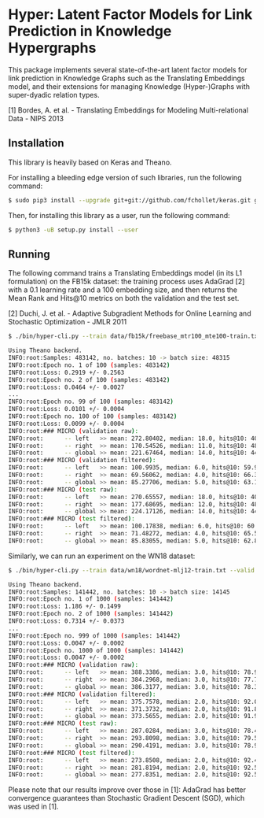 # Hyper: Latent Factor Models for Link Prediction in Knowledge Hypergraphs

This package implements several state-of-the-art latent factor models for link prediction in Knowledge Graphs such as the Translating Embeddings model, and their extensions for managing Knowledge (Hyper-)Graphs with super-dyadic relation types.

[1] Bordes, A. et al. - Translating Embeddings for Modeling Multi-relational Data - NIPS 2013

## Installation

This library is heavily based on Keras and Theano.

For installing a bleeding edge version of such libraries, run the following command:

```bash
$ sudo pip3 install --upgrade git+git://github.com/fchollet/keras.git git+git://github.com/Theano/Theano.git
```

Then, for installing this library as a user, run the following command:

```bash
$ python3 -uB setup.py install --user
```

## Running

The following command trains a Translating Embeddings model (in its L1 formulation) on the FB15k dataset: the training process uses AdaGrad [2] with a 0.1 learning rate and a 100 embedding size, and then returns the Mean Rank and Hits@10 metrics on both the validation and the test set.

[2] Duchi, J. et al. - Adaptive Subgradient Methods for Online Learning and Stochastic Optimization - JMLR 2011

```bash
$ ./bin/hyper-cli.py --train data/fb15k/freebase_mtr100_mte100-train.txt --valid data/fb15k/freebase_mtr100_mte100-valid.txt --test data/fb15k/freebase_mtr100_mte100-test.txt --epochs 100 --optimizer adagrad --lr 0.1 --batches 10 --model TransE --similarity L1 --entity-embedding-size 100 --predicate-embedding-size 100

Using Theano backend.
INFO:root:Samples: 483142, no. batches: 10 -> batch size: 48315
INFO:root:Epoch no. 1 of 100 (samples: 483142)
INFO:root:Loss: 0.2919 +/- 0.2563
INFO:root:Epoch no. 2 of 100 (samples: 483142)
INFO:root:Loss: 0.0464 +/- 0.0027
...
INFO:root:Epoch no. 99 of 100 (samples: 483142)
INFO:root:Loss: 0.0101 +/- 0.0004
INFO:root:Epoch no. 100 of 100 (samples: 483142)
INFO:root:Loss: 0.0099 +/- 0.0004
INFO:root:### MICRO (validation raw):
INFO:root:      -- left   >> mean: 272.80402, median: 18.0, hits@10: 40.446%
INFO:root:      -- right  >> mean: 170.54526, median: 11.0, hits@10: 48.964%
INFO:root:      -- global >> mean: 221.67464, median: 14.0, hits@10: 44.705%
INFO:root:### MICRO (validation filtered):
INFO:root:      -- left   >> mean: 100.9935, median: 6.0, hits@10: 59.958%
INFO:root:      -- right  >> mean: 69.56062, median: 4.0, hits@10: 66.312%
INFO:root:      -- global >> mean: 85.27706, median: 5.0, hits@10: 63.135%
INFO:root:### MICRO (test raw):
INFO:root:      -- left   >> mean: 270.65557, median: 18.0, hits@10: 40.709%
INFO:root:      -- right  >> mean: 177.68695, median: 12.0, hits@10: 48.096%
INFO:root:      -- global >> mean: 224.17126, median: 14.0, hits@10: 44.402%
INFO:root:### MICRO (test filtered):
INFO:root:      -- left   >> mean: 100.17838, median: 6.0, hits@10: 60.199%
INFO:root:      -- right  >> mean: 71.48272, median: 4.0, hits@10: 65.535%
INFO:root:      -- global >> mean: 85.83055, median: 5.0, hits@10: 62.867%
```

Similarly, we can run an experiment on the WN18 dataset:

```bash
$ ./bin/hyper-cli.py --train data/wn18/wordnet-mlj12-train.txt --valid data/wn18/wordnet-mlj12-valid.txt --test data/wn18/wordnet-mlj12-test.txt --epochs 1000 --optimizer adagrad --lr 0.1 --batches 10 --model TransE --similarity L1 --entity-embedding-size 20 --predicate-embedding-size 20 --margin 2

Using Theano backend.
INFO:root:Samples: 141442, no. batches: 10 -> batch size: 14145
INFO:root:Epoch no. 1 of 1000 (samples: 141442)
INFO:root:Loss: 1.186 +/- 0.1499
INFO:root:Epoch no. 2 of 1000 (samples: 141442)
INFO:root:Loss: 0.7314 +/- 0.0373
...
INFO:root:Epoch no. 999 of 1000 (samples: 141442)
INFO:root:Loss: 0.0047 +/- 0.0002
INFO:root:Epoch no. 1000 of 1000 (samples: 141442)
INFO:root:Loss: 0.0047 +/- 0.0002
INFO:root:### MICRO (validation raw):
INFO:root:      -- left   >> mean: 388.3386, median: 3.0, hits@10: 78.94%
INFO:root:      -- right  >> mean: 384.2968, median: 3.0, hits@10: 77.72%
INFO:root:      -- global >> mean: 386.3177, median: 3.0, hits@10: 78.33%
INFO:root:### MICRO (validation filtered):
INFO:root:      -- left   >> mean: 375.7578, median: 2.0, hits@10: 92.08%
INFO:root:      -- right  >> mean: 371.3732, median: 2.0, hits@10: 91.82%
INFO:root:      -- global >> mean: 373.5655, median: 2.0, hits@10: 91.95%
INFO:root:### MICRO (test raw):
INFO:root:      -- left   >> mean: 287.0284, median: 3.0, hits@10: 78.4%
INFO:root:      -- right  >> mean: 293.8098, median: 3.0, hits@10: 79.52%
INFO:root:      -- global >> mean: 290.4191, median: 3.0, hits@10: 78.96%
INFO:root:### MICRO (test filtered):
INFO:root:      -- left   >> mean: 273.8508, median: 2.0, hits@10: 92.44%
INFO:root:      -- right  >> mean: 281.8194, median: 2.0, hits@10: 92.56%
INFO:root:      -- global >> mean: 277.8351, median: 2.0, hits@10: 92.5%
```

Please note that our results improve over those in [1]: AdaGrad has better convergence guarantees than Stochastic Gradient Descent (SGD), which was used in [1].